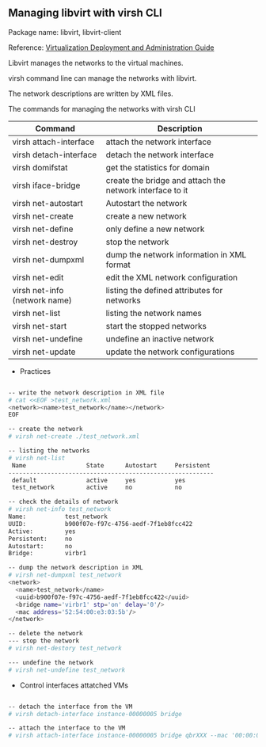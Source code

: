 ## Managing libvirt with virsh CLI

Package name: libvirt, libvirt-client

Reference: [Virtualization Deployment and Administration Guide](https://access.redhat.com/documentation/en/)

Libvirt manages the networks to the virtual machines.

virsh command line can manage the networks with libvirt.

The network descriptions are written by XML files.

The commands for managing the networks with virsh CLI

Command | Description
-|-
virsh attach-interface | attach the network interface
virsh detach-interface | detach the network interface
virsh domifstat | get the statistics for domain
virsh iface-bridge | create the bridge and attach the network interface to it
virsh net-autostart | Autostart the network
virsh net-create | create a new network
virsh net-define | only define a new network
virsh net-destroy | stop the network
virsh net-dumpxml | dump the network information in XML format
virsh net-edit | edit the XML network configuration
virsh net-info (network name) | listing the defined attributes for networks
virsh net-list | listing the network names
virsh net-start | start the stopped networks
virsh net-undefine | undefine an inactive network
virsh net-update | update the network configurations

* Practices

```bash

-- write the network description in XML file
# cat <<EOF >test_network.xml
<network><name>test_network</name></network>
EOF

-- create the network
# virsh net-create ./test_network.xml

-- listing the networks
# virsh net-list
 Name                 State      Autostart     Persistent
----------------------------------------------------------
 default              active     yes           yes
 test_network         active     no            no

-- check the details of network
# virsh net-info test_network
Name:           test_network
UUID:           b900f07e-f97c-4756-aedf-7f1eb8fcc422
Active:         yes
Persistent:     no
Autostart:      no
Bridge:         virbr1

-- dump the network description in XML
# virsh net-dumpxml test_network
<network>
  <name>test_network</name>
  <uuid>b900f07e-f97c-4756-aedf-7f1eb8fcc422</uuid>
  <bridge name='virbr1' stp='on' delay='0'/>
  <mac address='52:54:00:e3:03:5b'/>
</network>

-- delete the network
--- stop the network
# virsh net-destory test_network

--- undefine the network
# virsh net-undefine test_network
```

* Control interfaces attatched VMs

```bash

-- detach the interface from the VM
# virsh detach-interface instance-00000005 bridge

-- attach the interface to the VM
# virsh attach-interface instance-00000005 bridge qbrXXX --mac '00:00:00:00:00:00'

```


